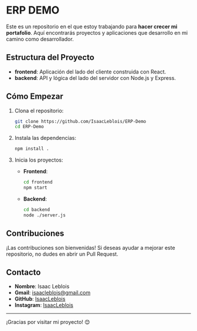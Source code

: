 # ERP DEMO

Este es un repositorio en el que estoy trabajando para **hacer crecer mi portafolio**. Aquí encontrarás proyectos y aplicaciones que desarrollo en mi camino como desarrollador.

## Estructura del Proyecto

- **frontend**: Aplicación del lado del cliente construida con React.
- **backend**: API y lógica del lado del servidor con Node.js y Express.

## Cómo Empezar

1. Clona el repositorio:
   ```bash
   git clone https://github.com/IsaacLeblois/ERP-Demo
   cd ERP-Demo
   ```

2. Instala las dependencias:
   ```bash
   npm install .
   ```

3. Inicia los proyectos:
   - **Frontend**:
     ```bash
     cd frontend
     npm start
     ```
   - **Backend**:
     ```bash
     cd backend
     node ./server.js
     ```

## Contribuciones

¡Las contribuciones son bienvenidas! Si deseas ayudar a mejorar este repositorio, no dudes en abrir un Pull Request.

## Contacto

- **Nombre**: Isaac Leblois
- **Gmail**: isaacleblois@gmail.com
- **GitHub**: [IsaacLeblois](https://github.com/IsaacLeblois)
- **Instagram**: [IsaacLeblois](https://instagram.com/IsaacLeblois)

---

¡Gracias por visitar mi proyecto! 😊